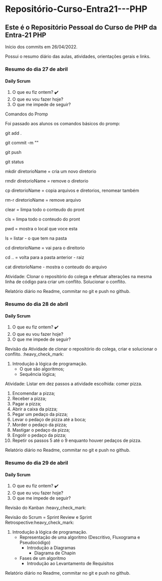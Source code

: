 # Repositório-Curso-Entra21---PHP
## Este é o Repositório Pessoal do Curso de PHP da Entra-21 PHP

<p>Início dos commits em 26/04/2022.</p>

<p>Possui o resumo diário das aulas, atividades, orientações gerais e links.</p>

### Resumo do dia 27 de abril

#### Daily Scrum

1. O que eu fiz ontem? :heavy_check_mark:
2. O que eu vou fazer hoje?
3. O que me impede de seguir?

Comandos do Promp

<p>Foi passado aos alunos os comandos básicos do promp:</p>



<p>git add .</p>
<p>git commit -m ""</p>
<p>git push</p>

<p>git status</p>
<p>mkdir diretorioName = cria um novo diretorio</p>
<p>rmdir diretorioName = remove o diretorio</p>
<p>cp diretorioName = copia arquivos e diretorios, renomear também</p>
<p>rm-r diretorioName = remove arquivo</p>
<p>clear = limpa todo o conteudo do pront</p>
<p>cls = limpa todo o conteudo do pront</p>
<p>pwd = mostra o local que voce esta</p>
<p>ls = listar - o que tem na pasta</p>
<p>cd diretorioName = vai para o direitorio</p>
<p>cd .. = volta para a pasta anterior - raiz</p>
<p>cat diretorioName - mostra o conteudo do arquivo</p>

<p>Atividade: Clonar o repositório do colega e efetuar alterações na mesma linha de código para criar um conflito. Solucionar o conflito.</p>


<p>Relatório diário no Readme, commitar no git e push no github.</p>




### Resumo do dia 28 de abril


#### Daily Scrum

1. O que eu fiz ontem? :heavy_check_mark:
2. O que eu vou fazer hoje?
3. O que me impede de seguir?


<p>Revisão da Atividade de clonar o repositório do colega, criar e solucionar o conflito. :heavy_check_mark:</p>

1. Introdução à lógica de programação.
    - O que são algoritmos;
    - Sequência lógica;

<p>Atividade: Listar em dez passos a atividade escolhida: comer pizza.</p>

1. Encomendar a pizza;
2. Receber a pizza;
3. Pagar a pizza;
4. Abrir a caixa da pizza;
5. Pegar um pedaço da pizza;
6. Levar o pedaço de pizza até a boca;
7. Morder o pedaço da pizza;
8. Mastigar o pedaço da pizza;
9. Engolir o pedaço da pizza;
10. Repetir os passos 5 até o 9 enquanto houver pedaços de pizza.

<p>Relatório diário no Readme, commitar no git e push no github.</p>

### Resumo do dia 29 de abril


#### Daily Scrum

1. O que eu fiz ontem? :heavy_check_mark:
2. O que eu vou fazer hoje?
3. O que me impede de seguir?


<p>Revisão do Kanban :heavy_check_mark:</p>
<p>Revisão do Scrum = Sprint Review e Sprint Retrospective:heavy_check_mark:</p>

1. Introdução à lógica de programação.
    - Representação de uma algoritmo (Descritivo, Fluxograma e Pseudocódigo)
        - Introdução a Diagramas
          - Diagrama de Chapin
    - Fases de um algoritmo
       - Introdução ao Levantamento de Requisitos

<p>Relatório diário no Readme, commitar no git e push no github.</p>
